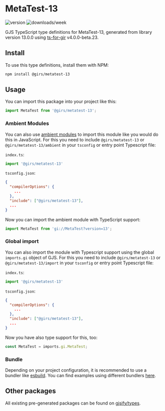 
# MetaTest-13

![version](https://img.shields.io/npm/v/@girs/metatest-13)
![downloads/week](https://img.shields.io/npm/dw/@girs/metatest-13)


GJS TypeScript type definitions for MetaTest-13, generated from library version 13.0.0 using [ts-for-gir](https://github.com/gjsify/ts-for-gir) v4.0.0-beta.23.


## Install

To use this type definitions, install them with NPM:
```bash
npm install @girs/metatest-13
```

## Usage

You can import this package into your project like this:
```ts
import MetaTest from '@girs/metatest-13';
```

### Ambient Modules

You can also use [ambient modules](https://github.com/gjsify/ts-for-gir/tree/main/packages/cli#ambient-modules) to import this module like you would do this in JavaScript.
For this you need to include `@girs/metatest-13` or `@girs/metatest-13/ambient` in your `tsconfig` or entry point Typescript file:

`index.ts`:
```ts
import '@girs/metatest-13'
```

`tsconfig.json`:
```json
{
  "compilerOptions": {
    ...
  },
  "include": ["@girs/metatest-13"],
  ...
}
```

Now you can import the ambient module with TypeScript support: 

```ts
import MetaTest from 'gi://MetaTest?version=13';
```

### Global import

You can also import the module with Typescript support using the global `imports.gi` object of GJS.
For this you need to include `@girs/metatest-13` or `@girs/metatest-13/import` in your `tsconfig` or entry point Typescript file:

`index.ts`:
```ts
import '@girs/metatest-13'
```

`tsconfig.json`:
```json
{
  "compilerOptions": {
    ...
  },
  "include": ["@girs/metatest-13"],
  ...
}
```

Now you have also type support for this, too:

```ts
const MetaTest = imports.gi.MetaTest;
```

### Bundle

Depending on your project configuration, it is recommended to use a bundler like [esbuild](https://esbuild.github.io/). You can find examples using different bundlers [here](https://github.com/gjsify/ts-for-gir/tree/main/examples).

## Other packages

All existing pre-generated packages can be found on [gjsify/types](https://github.com/gjsify/types).

